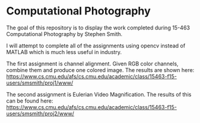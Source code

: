 # Computational Photography

The goal of this repository is to display the work completed during 15-463 Computational Photography by Stephen Smith.  

I will attempt to complete all of the assignments using opencv instead of MATLAB which is much less useful in industry.  

The first assignment is channel alignment.  Given RGB color channels, combine them and produce one colored image.  The results are shown here: https://www.cs.cmu.edu/afs/cs.cmu.edu/academic/class/15463-f15-users/smsmith/proj1/www/

The second assignment is Eulerian Video Magnification.  The results of this can be found here: https://www.cs.cmu.edu/afs/cs.cmu.edu/academic/class/15463-f15-users/smsmith/proj2/www/
